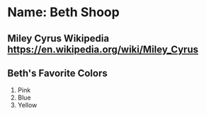 # Name: Beth Shoop

## Miley Cyrus Wikipedia https://en.wikipedia.org/wiki/Miley_Cyrus 

## Beth's Favorite Colors
1. Pink
2. Blue
3. Yellow
